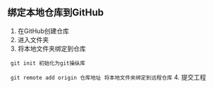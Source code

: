 ## 绑定本地仓库到GitHub
1. 在GitHub创建仓库
1. 进入文件夹
1. 将本地文件夹绑定到仓库

``` git init 初始化为git操纵库```

``` git remote add origin 仓库地址 将本地文件夹绑定到远程仓库```
4. 提交工程
